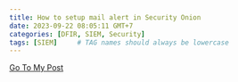 ```yaml
---
title: How to setup mail alert in Security Onion
date: 2023-09-22 08:05:11 GMT+7
categories: [DFIR, SIEM, Security]
tags: [SIEM]     # TAG names should always be lowercase
---
```

[Go To My Post](https://malwar3jutsu.hashnode.dev/how-to-setup-mail-alert-in-security-onion)
